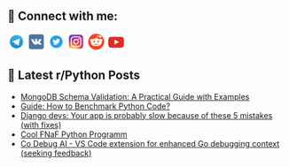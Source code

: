 ## 🔎 Connect with me:
[<img src="https://github.com/bullbesh/bullbesh/blob/main/images/Telegram.png" width="32" height="32" />](https://t.me/bullbesh)
[<img src="https://github.com/bullbesh/bullbesh/blob/main/images/VK.png" width="32" height="32" />](https://vk.com/bullbesh)
[<img src="https://github.com/bullbesh/bullbesh/blob/main/images/Twitter.png" width="32" height="32" />](https://twitter.com/bullbesh1)
[<img src="https://github.com/bullbesh/bullbesh/blob/main/images/Instagram.png" width="32" height="32" />](https://www.instagram.com/bullbesh)
[<img src="https://github.com/bullbesh/bullbesh/blob/main/images/Reddit.png" width="32" height="32" />](https://www.reddit.com/user/bullbesh)
[<img src="https://github.com/bullbesh/bullbesh/blob/main/images/YouTube.png" width="32" height="32" />](https://www.youtube.com/channel/UCtfjRs6uzgq5mfm8S06WTcg)

## 📕 Latest r/Python Posts
<!-- BLOG-POST-LIST:START -->
- [MongoDB Schema Validation: A Practical Guide with Examples](https://www.reddit.com/r/Python/comments/1lqs9qs/mongodb_schema_validation_a_practical_guide_with/)
- [Guide: How to Benchmark Python Code?](https://www.reddit.com/r/Python/comments/1lqrmyi/guide_how_to_benchmark_python_code/)
- [Django devs: Your app is probably slow because of these 5 mistakes &lpar;with fixes&rpar;](https://www.reddit.com/r/Python/comments/1lqly55/django_devs_your_app_is_probably_slow_because_of/)
- [Cool FNaF Python Programm](https://www.reddit.com/r/Python/comments/1lqku3g/cool_fnaf_python_programm/)
- [Co Debug AI - VS Code extension for enhanced Go debugging context &lpar;seeking feedback&rpar;](https://www.reddit.com/r/Python/comments/1lqip7x/co_debug_ai_vs_code_extension_for_enhanced_go/)
<!-- BLOG-POST-LIST:END -->
